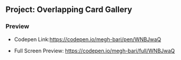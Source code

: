 ## Project: Overlapping Card Gallery


### Preview
- Codepen Link:https://codepen.io/megh-bari/pen/WNBJwaQ

- Full Screen Preview: https://codepen.io/megh-bari/full/WNBJwaQ
